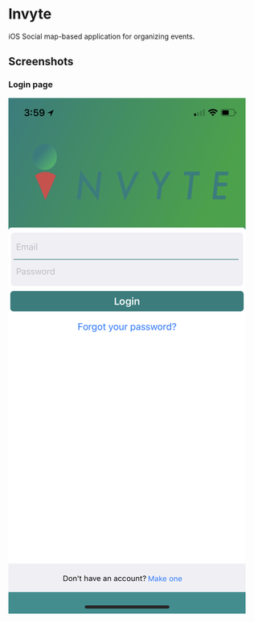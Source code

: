 # Invyte

iOS Social map-based application for organizing events.

## Screenshots

### Login page
![Screenshot of login page][loginPage]

[loginPage]: https://raw.githubusercontent.com/PatelRahil/HangTime/master/pics/LoginPage.png "Screenshot of login page"
